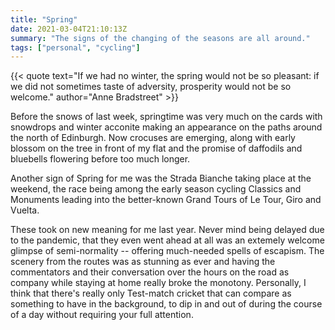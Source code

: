 ```yaml
---
title: "Spring"
date: 2021-03-04T21:10:13Z
summary: "The signs of the changing of the seasons are all around."
tags: ["personal", "cycling"]
---
```

{{< quote text="If we had no winter, the spring would not be so pleasant: if we did not sometimes taste of adversity, prosperity would not be so welcome." author="Anne Bradstreet" >}}

Before the snows of last week, springtime was very much on the cards with snowdrops and winter acconite making an appearance on the paths around the north of Edinburgh. Now crocuses are emerging, along with early blossom on the tree in front of my flat and the promise of daffodils and bluebells flowering before too much longer.

Another sign of Spring for me was the Strada Bianche taking place at the weekend, the race being among the early season cycling Classics and Monuments leading into the better-known Grand Tours of Le Tour, Giro and Vuelta.

These took on new meaning for me last year. Never mind being delayed due to the pandemic, that they even went ahead at all was an extemely welcome glimpse of semi-normality -- offering much-needed spells of escapism. The scenery from the routes was as stunning as ever and having the commentators and their conversation over the hours on the road as company while staying at home really broke the monotony. Personally, I think that there's really only Test-match cricket that can compare as something to have in the background, to dip in and out of during the course of a day without requiring your full attention.
